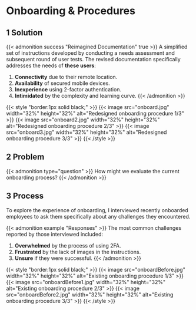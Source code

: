 # Onboarding & Procedures

## 1 Solution

{{< admonition success "Reimagined Documentation" true >}} A simplified set of instructions developed by conducting a needs assessment and subsequent round of user tests.
The revised documentation specifically addresses the needs of **these users**:
1. **Connectivity** due to their remote location.
1. **Availability** of secured mobile devices.
1. **Inexperience** using 2-factor authentication.
1. **Intimidated** by the complexity and learning curve.
{{< /admonition >}}

{{< style "border:1px solid black;" >}}
{{< image src="onboard.jpg" width="32%" height="32%" alt="Redesigned onboarding procedure 1/3" >}}
{{< image src="onboard2.jpg" width="32%" height="32%" alt="Redesigned onboarding procedure 2/3" >}}
{{< image src="onboard3.jpg" width="32%" height="32%" alt="Redesigned onboarding procedure 3/3" >}}
{{< /style >}}


## 2 Problem
{{< admonition type="question" >}} How might we evaluate the current onboarding process? {{< /admonition >}}

## 3 Process
To explore the experience of onboarding, I interviewed recently onboarded employees to ask them specifically about any challenges they encountered.

{{< admonition example "Responses" >}} The most common challenges reported by those interviewed included:
1. **Overwhelmed** by the process of using 2FA.
1. **Frustrated** by the lack of images in the instructions.
1. **Unsure** if they were successful.
 {{< /admonition >}}

{{< style "border:1px solid black;" >}}
{{< image src="onboardBefore.jpg" width="32%" height="32%" alt="Existing onboarding procedure 1/3" >}}
{{< image src="onboardBefore1.jpg" width="32%" height="32%" alt="Existing onboarding procedure 2/3" >}}
{{< image src="onboardBefore2.jpg" width="32%" height="32%" alt="Existing onboarding procedure 3/3" >}}
{{< /style >}}

